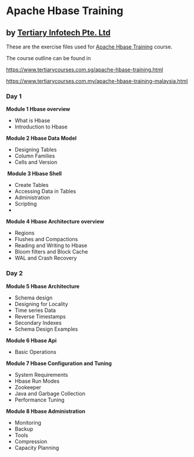 # Apache Hbase Training
## by [Tertiary Infotech Pte. Ltd](https://www.tertiarycourses.com.sg/)

These are the exercise files used for [Apache Hbase Training](https://www.tertiarycourses.com.sg/apache-hbase-training.html) course. 

The course outline can be found in 

https://www.tertiarycourses.com.sg/apache-hbase-training.html

https://www.tertiarycourses.com.my/apache-hbase-training-malaysia.html

<h3>Day 1</h3>
<p><strong>Module 1 </strong><strong>Hbase overview</strong></p>
<ul>
<li>What is Hbase</li>
<li>Introduction to Hbase</li>
</ul>
<p><strong><strong>Module 2&nbsp;</strong><strong>Hbase Data Model</strong></strong></p>
<ul>
<li>Designing Tables</li>
<li>Column Families</li>
<li>Cells and Version</li>
</ul>
<p class="Normal1CxSpMiddle"><strong>&nbsp;Module 3&nbsp;</strong><strong>Hbase Shell</strong></p>
<ul>
<li>Create Tables</li>
<li>Accessing Data in Tables</li>
<li>Administration</li>
<li>Scripting</li>
<li><strong></strong></li>
</ul>
<p><strong>Module 4 Hbase Architecture</strong><strong> </strong><strong>overview</strong></p>
<ul>
<li>Regions</li>
<li>Flushes and Compactions</li>
<li>Reading and Writing to Hbase</li>
<li>Bloom filters and Block Cache</li>
<li>WAL and Crash Recovery</li>
</ul>
<h3>Day 2<strong>&nbsp;</strong></h3>
<p><strong></strong><strong>Module 5&nbsp;</strong><strong>Hbase Architecture</strong>&nbsp;</p>
<ul>
<li>Schema design</li>
<li>Designing for Locality</li>
<li>Time series Data</li>
<li>Reverse Timestamps</li>
<li>Secondary Indexes</li>
<li>Schema Design Examples</li>
</ul>
<p><strong>Module 6 Hbase Api</strong></p>
<ul>
<li>Basic Operations</li>
</ul>
<p><strong>Module 7 Hbase Configuration and Tuning</strong></p>
<ul>
<li>System Requirements</li>
<li>Hbase Run Modes</li>
<li>Zookeeper</li>
<li>Java and Garbage Collection</li>
<li>Performance Tuning</li>
</ul>
<p><strong>Module 8 Hbase Administration</strong></p>
<ul>
<li>Monitoring</li>
<li>Backup</li>
<li>Tools</li>
<li>Compression</li>
<li>Capacity Planning</li>
</ul>






